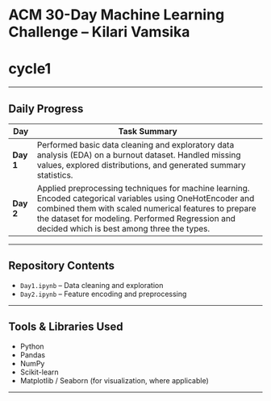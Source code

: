 # ACM 30-Day Machine Learning Challenge – Kilari Vamsika
# cycle1

---

## Daily Progress

| Day | Task Summary |
|-----|--------------|
| **Day 1** | Performed basic data cleaning and exploratory data analysis (EDA) on a burnout dataset. Handled missing values, explored distributions, and generated summary statistics. |
| **Day 2** | Applied preprocessing techniques for machine learning. Encoded categorical variables using OneHotEncoder and combined them with scaled numerical features to prepare the dataset for modeling. Performed Regression and decided which is best among three the types. |

---

## Repository Contents

- `Day1.ipynb` – Data cleaning and exploration
- `Day2.ipynb` – Feature encoding and preprocessing

---

## Tools & Libraries Used
- Python
- Pandas
- NumPy
- Scikit-learn
- Matplotlib / Seaborn (for visualization, where applicable)
---
